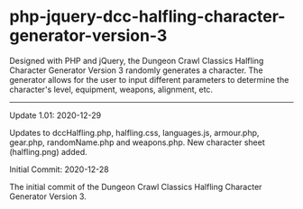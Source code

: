 # php-jquery-dcc-halfling-character-generator-version-3
Designed with PHP and jQuery, the Dungeon Crawl Classics Halfling Character Generator Version 3 randomly generates a character. The generator allows for the user to input different parameters to determine the character's level, equipment, weapons, alignment, etc.


----------------------



Update 1.01: 2020-12-29

Updates to dccHalfling.php, halfling.css, languages.js, armour.php, gear.php, randomName.php and weapons.php.  New character sheet (halfling.png) added.


Initial Commit: 2020-12-28

The initial commit of the Dungeon Crawl Classics Halfling Character Generator Version 3.
